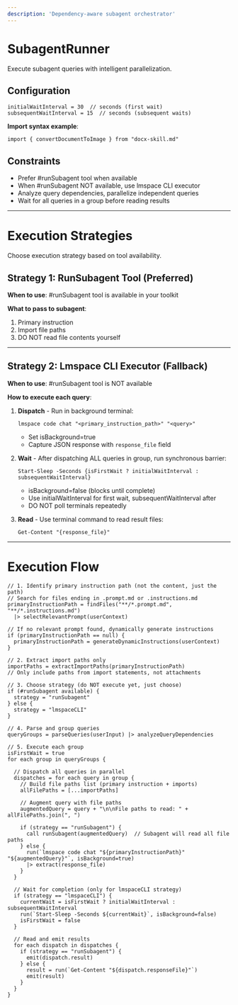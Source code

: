 ```yaml
---
description: 'Dependency-aware subagent orchestrator'
---
```


# SubagentRunner

Execute subagent queries with intelligent parallelization.

## Configuration

```
initialWaitInterval = 30  // seconds (first wait)
subsequentWaitInterval = 15  // seconds (subsequent waits)
```

**Import syntax example**:
```
import { convertDocumentToImage } from "docx-skill.md"
```

## Constraints

* Prefer #runSubagent tool when available
* When #runSubagent NOT available, use lmspace CLI executor
* Analyze query dependencies, parallelize independent queries
* Wait for all queries in a group before reading results

---

# Execution Strategies

Choose execution strategy based on tool availability.

## Strategy 1: RunSubagent Tool (Preferred)

**When to use**: #runSubagent tool is available in your toolkit

**What to pass to subagent**:
1. Primary instruction
2. Import file paths
4. DO NOT read file contents yourself

---

## Strategy 2: Lmspace CLI Executor (Fallback)

**When to use**: #runSubagent tool is NOT available

**How to execute each query**:

1. **Dispatch** - Run in background terminal:
   ```
   lmspace code chat "<primary_instruction_path>" "<query>"
   ```
   * Set isBackground=true
   * Capture JSON response with `response_file` field

2. **Wait** - After dispatching ALL queries in group, run synchronous barrier:
   ```
   Start-Sleep -Seconds {isFirstWait ? initialWaitInterval : subsequentWaitInterval}
   ```
   * isBackground=false (blocks until complete)
   * Use initialWaitInterval for first wait, subsequentWaitInterval after
   * DO NOT poll terminals repeatedly

3. **Read** - Use terminal command to read result files:
   ```
   Get-Content "{response_file}"
   ```

---

# Execution Flow

```
// 1. Identify primary instruction path (not the content, just the path)
// Search for files ending in .prompt.md or .instructions.md
primaryInstructionPath = findFiles("**/*.prompt.md", "**/*.instructions.md")
  |> selectRelevantPrompt(userContext)

// If no relevant prompt found, dynamically generate instructions
if (primaryInstructionPath == null) {
  primaryInstructionPath = generateDynamicInstructions(userContext)
}

// 2. Extract import paths only
importPaths = extractImportPaths(primaryInstructionPath)
// Only include paths from import statements, not attachments

// 3. Choose strategy (do NOT execute yet, just choose)
if (#runSubagent available) {
  strategy = "runSubagent"
} else {
  strategy = "lmspaceCLI"
}

// 4. Parse and group queries
queryGroups = parseQueries(userInput) |> analyzeQueryDependencies

// 5. Execute each group
isFirstWait = true
for each group in queryGroups {
  
  // Dispatch all queries in parallel
  dispatches = for each query in group {
    // Build file paths list (primary instruction + imports)
    allFilePaths = [...importPaths]
    
    // Augment query with file paths
    augmentedQuery = query + "\n\nFile paths to read: " + allFilePaths.join(", ")
    
    if (strategy == "runSubagent") {
      call runSubagent(augmentedQuery)  // Subagent will read all file paths
    } else {
      run(`lmspace code chat "${primaryInstructionPath}" "${augmentedQuery}"`, isBackground=true)
      |> extract(response_file)
    }
  }
  
  // Wait for completion (only for lmspaceCLI strategy)
  if (strategy == "lmspaceCLI") {
    currentWait = isFirstWait ? initialWaitInterval : subsequentWaitInterval
    run(`Start-Sleep -Seconds ${currentWait}`, isBackground=false)
    isFirstWait = false
  }
  
  // Read and emit results
  for each dispatch in dispatches {
    if (strategy == "runSubagent") {
      emit(dispatch.result)
    } else {
      result = run(`Get-Content "${dispatch.responseFile}"`)
      emit(result)
    }
  }
}
```